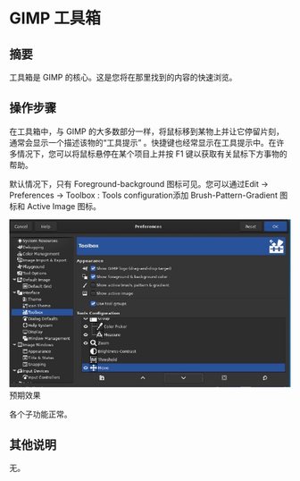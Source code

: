 #  GIMP 工具箱

## 摘要

工具箱是 GIMP 的核心。这是您将在那里找到的内容的快速浏览。

## 操作步骤

在工具箱中，与 GIMP 的大多数部分一样，将鼠标移到某物上并让它停留片刻，通常会显示一个描述该物的“工具提示” 。快捷键也经常显示在工具提示中。在许多情况下，您可以将鼠标悬停在某个项目上并按 F1 键以获取有关鼠标下方事物的帮助。

默认情况下，只有 Foreground-background 图标可见。您可以通过Edit -> Preferences -> Toolbox : Tools configuration添加 Brush-Pattern-Gradient 图标和 Active Image 图标。

![GIMP工具箱](./img/GIMP工具箱-1.png)预期效果

各个子功能正常。

## 其他说明

无。
